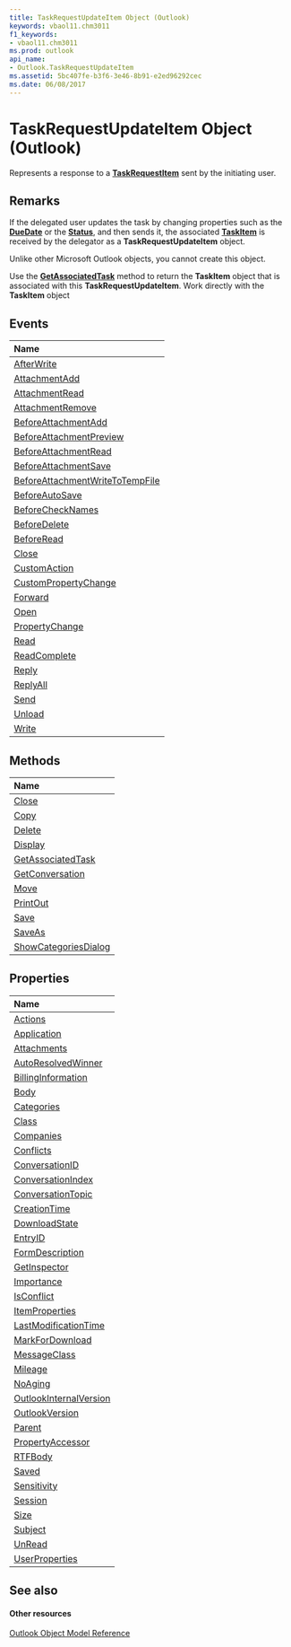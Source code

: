 ```yaml
---
title: TaskRequestUpdateItem Object (Outlook)
keywords: vbaol11.chm3011
f1_keywords:
- vbaol11.chm3011
ms.prod: outlook
api_name:
- Outlook.TaskRequestUpdateItem
ms.assetid: 5bc407fe-b3f6-3e46-8b91-e2ed96292cec
ms.date: 06/08/2017
---
```



# TaskRequestUpdateItem Object (Outlook)

Represents a response to a  **[TaskRequestItem](taskrequestitem-object-outlook.md)** sent by the initiating user.


## Remarks

If the delegated user updates the task by changing properties such as the  **[DueDate](taskitem-duedate-property-outlook.md)** or the **[Status](taskitem-status-property-outlook.md)**, and then sends it, the associated **[TaskItem](taskitem-object-outlook.md)** is received by the delegator as a **TaskRequestUpdateItem** object.

Unlike other Microsoft Outlook objects, you cannot create this object.

Use the  **[GetAssociatedTask](taskrequestupdateitem-getassociatedtask-method-outlook.md)** method to return the **TaskItem** object that is associated with this **TaskRequestUpdateItem**. Work directly with the **TaskItem** object


## Events



|**Name**|
|:-----|
|[AfterWrite](taskrequestupdateitem-afterwrite-event-outlook.md)|
|[AttachmentAdd](taskrequestupdateitem-attachmentadd-event-outlook.md)|
|[AttachmentRead](taskrequestupdateitem-attachmentread-event-outlook.md)|
|[AttachmentRemove](taskrequestupdateitem-attachmentremove-event-outlook.md)|
|[BeforeAttachmentAdd](taskrequestupdateitem-beforeattachmentadd-event-outlook.md)|
|[BeforeAttachmentPreview](taskrequestupdateitem-beforeattachmentpreview-event-outlook.md)|
|[BeforeAttachmentRead](taskrequestupdateitem-beforeattachmentread-event-outlook.md)|
|[BeforeAttachmentSave](taskrequestupdateitem-beforeattachmentsave-event-outlook.md)|
|[BeforeAttachmentWriteToTempFile](taskrequestupdateitem-beforeattachmentwritetotempfile-event-outlook.md)|
|[BeforeAutoSave](taskrequestupdateitem-beforeautosave-event-outlook.md)|
|[BeforeCheckNames](taskrequestupdateitem-beforechecknames-event-outlook.md)|
|[BeforeDelete](taskrequestupdateitem-beforedelete-event-outlook.md)|
|[BeforeRead](taskrequestupdateitem-beforeread-event-outlook.md)|
|[Close](taskrequestupdateitem-close-event-outlook.md)|
|[CustomAction](taskrequestupdateitem-customaction-event-outlook.md)|
|[CustomPropertyChange](taskrequestupdateitem-custompropertychange-event-outlook.md)|
|[Forward](taskrequestupdateitem-forward-event-outlook.md)|
|[Open](taskrequestupdateitem-open-event-outlook.md)|
|[PropertyChange](taskrequestupdateitem-propertychange-event-outlook.md)|
|[Read](taskrequestupdateitem-read-event-outlook.md)|
|[ReadComplete](taskrequestupdateitem-readcomplete-event-outlook.md)|
|[Reply](taskrequestupdateitem-reply-event-outlook.md)|
|[ReplyAll](taskrequestupdateitem-replyall-event-outlook.md)|
|[Send](taskrequestupdateitem-send-event-outlook.md)|
|[Unload](taskrequestupdateitem-unload-event-outlook.md)|
|[Write](taskrequestupdateitem-write-event-outlook.md)|

## Methods



|**Name**|
|:-----|
|[Close](taskrequestupdateitem-close-method-outlook.md)|
|[Copy](taskrequestupdateitem-copy-method-outlook.md)|
|[Delete](taskrequestupdateitem-delete-method-outlook.md)|
|[Display](taskrequestupdateitem-display-method-outlook.md)|
|[GetAssociatedTask](taskrequestupdateitem-getassociatedtask-method-outlook.md)|
|[GetConversation](taskrequestupdateitem-getconversation-method-outlook.md)|
|[Move](taskrequestupdateitem-move-method-outlook.md)|
|[PrintOut](taskrequestupdateitem-printout-method-outlook.md)|
|[Save](taskrequestupdateitem-save-method-outlook.md)|
|[SaveAs](taskrequestupdateitem-saveas-method-outlook.md)|
|[ShowCategoriesDialog](taskrequestupdateitem-showcategoriesdialog-method-outlook.md)|

## Properties



|**Name**|
|:-----|
|[Actions](taskrequestupdateitem-actions-property-outlook.md)|
|[Application](taskrequestupdateitem-application-property-outlook.md)|
|[Attachments](taskrequestupdateitem-attachments-property-outlook.md)|
|[AutoResolvedWinner](taskrequestupdateitem-autoresolvedwinner-property-outlook.md)|
|[BillingInformation](taskrequestupdateitem-billinginformation-property-outlook.md)|
|[Body](taskrequestupdateitem-body-property-outlook.md)|
|[Categories](taskrequestupdateitem-categories-property-outlook.md)|
|[Class](taskrequestupdateitem-class-property-outlook.md)|
|[Companies](taskrequestupdateitem-companies-property-outlook.md)|
|[Conflicts](taskrequestupdateitem-conflicts-property-outlook.md)|
|[ConversationID](taskrequestupdateitem-conversationid-property-outlook.md)|
|[ConversationIndex](taskrequestupdateitem-conversationindex-property-outlook.md)|
|[ConversationTopic](taskrequestupdateitem-conversationtopic-property-outlook.md)|
|[CreationTime](taskrequestupdateitem-creationtime-property-outlook.md)|
|[DownloadState](taskrequestupdateitem-downloadstate-property-outlook.md)|
|[EntryID](taskrequestupdateitem-entryid-property-outlook.md)|
|[FormDescription](taskrequestupdateitem-formdescription-property-outlook.md)|
|[GetInspector](taskrequestupdateitem-getinspector-property-outlook.md)|
|[Importance](taskrequestupdateitem-importance-property-outlook.md)|
|[IsConflict](taskrequestupdateitem-isconflict-property-outlook.md)|
|[ItemProperties](taskrequestupdateitem-itemproperties-property-outlook.md)|
|[LastModificationTime](taskrequestupdateitem-lastmodificationtime-property-outlook.md)|
|[MarkForDownload](taskrequestupdateitem-markfordownload-property-outlook.md)|
|[MessageClass](taskrequestupdateitem-messageclass-property-outlook.md)|
|[Mileage](taskrequestupdateitem-mileage-property-outlook.md)|
|[NoAging](taskrequestupdateitem-noaging-property-outlook.md)|
|[OutlookInternalVersion](taskrequestupdateitem-outlookinternalversion-property-outlook.md)|
|[OutlookVersion](taskrequestupdateitem-outlookversion-property-outlook.md)|
|[Parent](taskrequestupdateitem-parent-property-outlook.md)|
|[PropertyAccessor](taskrequestupdateitem-propertyaccessor-property-outlook.md)|
|[RTFBody](taskrequestupdateitem-rtfbody-property-outlook.md)|
|[Saved](taskrequestupdateitem-saved-property-outlook.md)|
|[Sensitivity](taskrequestupdateitem-sensitivity-property-outlook.md)|
|[Session](taskrequestupdateitem-session-property-outlook.md)|
|[Size](taskrequestupdateitem-size-property-outlook.md)|
|[Subject](taskrequestupdateitem-subject-property-outlook.md)|
|[UnRead](taskrequestupdateitem-unread-property-outlook.md)|
|[UserProperties](taskrequestupdateitem-userproperties-property-outlook.md)|

## See also


#### Other resources


[Outlook Object Model Reference](http://msdn.microsoft.com/library/73221b13-d8d8-99b8-3394-b95dbbfd5ddc%28Office.15%29.aspx)
